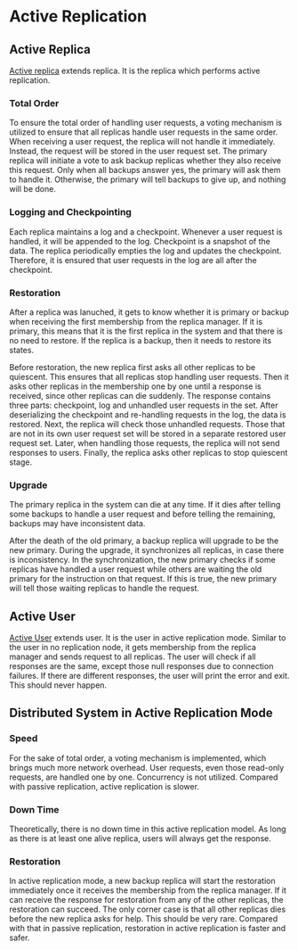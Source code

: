 # Active Replication
## Active Replica
[Active replica](../src/ActiveReplica.java) extends replica. It is the replica which performs active replication.

### Total Order
To ensure the total order of handling user requests, a voting mechanism is utilized to ensure that all replicas handle user requests in the same order. When receiving a user request, the replica will not handle it immediately. Instead, the request will be stored in the user request set. The primary replica will initiate a vote to ask backup replicas whether they also receive this request. Only when all backups answer yes, the primary will ask them to handle it. Otherwise, the primary will tell backups to give up, and nothing will be done.

### Logging and Checkpointing
Each replica maintains a log and a checkpoint. Whenever a user request is handled, it will be appended to the log. Checkpoint is a snapshot of the data. The replica periodically empties the log and updates the checkpoint. Therefore, it is ensured that user requests in the log are all after the checkpoint.

### Restoration
After a replica was lanuched, it gets to know whether it is primary or backup when receiving the first membership from the replica manager. If it is primary, this means that it is the first replica in the system and that there is no need to restore. If the replica is a backup, then it needs to restore its states.

Before restoration, the new replica first asks all other replicas to be quiescent. This ensures that all replicas stop handling user requests. Then it asks other replicas in the membership one by one until a response is received, since other replicas can die suddenly. The response contains three parts: checkpoint, log and unhandled user requests in the set. After deserializing the checkpoint and re-handling requests in the log, the data is restored. Next, the replica will check those unhandled requests. Those that are not in its own user request set will be stored in a separate restored user request set. Later, when handling those requests, the replica will not send responses to users. Finally, the replica asks other replicas to stop quiescent stage.

### Upgrade
The primary replica in the system can die at any time. If it dies after telling some backups to handle a user request and before telling the remaining, backups may have inconsistent data.

After the death of the old primary, a backup replica will upgrade to be the new primary. During the upgrade, it synchronizes all replicas, in case there is inconsistency. In the synchronization, the new primary checks if some replicas have handled a user request while others are waiting the old primary for the instruction on that request. If this is true, the new primary will tell those waiting replicas to handle the request.

## Active User
[Active User](../src/ActiveUser.java) extends user. It is the user in active replication mode. Similar to the user in no replication node, it gets membership from the replica manager and sends request to all replicas. The user will check if all responses are the same, except those null responses due to connection failures. If there are different responses, the user will print the error and exit. This should never happen.

## Distributed System in Active Replication Mode
### Speed
For the sake of total order, a voting mechanism is implemented, which brings much more network overhead. User requests, even those read-only requests, are handled one by one. Concurrency is not utilized. Compared with passive replication, active replication is slower.

### Down Time
Theoretically, there is no down time in this active replication model. As long as there is at least one alive replica, users will always get the response.

### Restoration
In active replication mode, a new backup replica will start the restoration immediately once it receives the membership from the replica manager. If it can receive the response for restoration from any of the other replicas, the restoration can succeed. The only corner case is that all other replicas dies before the new replica asks for help. This should be very rare. Compared with that in passive replication, restoration in active replication is faster and safer.
